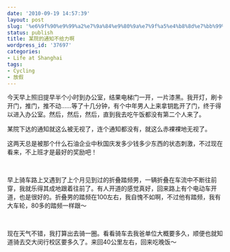 ```yaml
---
date: '2010-09-19 14:57:39'
layout: post
slug: '%e6%9f%90%e9%99%a2%e7%9a%84%e9%80%9a%e7%9f%a5%e4%b8%8d%e7%bb%99%e5%8a%9b%e5%95%8a'
status: publish
title: 某院的通知不给力啊
wordpress_id: '37697'
categories:
- Life at Shanghai
tags:
- Cycling
- 放假
---
```


今天早上照旧提早半个小时到办公室，结果电梯门一开，一片漆黑。我开灯，刷卡开门，推门，推不动……等了十几分钟，有个中年男人上来拿钥匙开了门，终于得以进入办公室。然后，然后，然后，直到我去吃午饭都没有第二个人来了。




某院下达的通知就这么被无视了，连个通知都没有，就这么赤裸裸地无视了。




这两天总是被那个什么石油企业中秋国庆发多少钱多少东西的状态刺激，不过现在看来，不上班才是最好的奖励吧！




 




早上骑车路上又遇到了上个月见到过的折叠踏频男，一辆折叠在车流中不断往前穿，我就乐得其成地跟着往前了。有人开道的感觉真好，回来路上有个电动车开道，也是很好的。折叠男的踏频在100左右，我自愧不如啊，不过他有踏频，我有大车轮，80多的踏频一样跟～




 




现在天气不错，我打算出去骑一圈。看看骑车去我爸单位大概要多久，顺便也就知道骑去交大闵行校区要多久了。来回40公里左右，回来吃晚饭～
